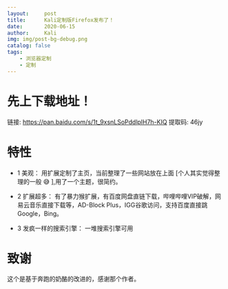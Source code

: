 ```yaml
---
layout:     post
title:      Kali定制版Firefox发布了！
date:       2020-06-15
author:     Kali
img: img/post-bg-debug.png
catalog: false
tags:
    - 浏览器定制
    - 定制
---
```


# 先上下载地址！

链接: https://pan.baidu.com/s/1t_9xsnLSoPddlplH7h-KIQ 提取码: 46jy

# 特性

* 1 美观： 用扩展定制了主页，当前整理了一些网站放在上面 [个人其实觉得整理的一般 😅 ],用了一个主题，很简约。

* 2 扩展超多： 有了暴力猴扩展，有百度网盘直链下载，哔哩哔哩VIP破解，网易云音乐直接下载等，AD-Block Plus，IGG谷歌访问，支持百度直接跳Google，Bing。

* 3 发疯一样的搜索引擎： 一堆搜索引擎可用

# 致谢

这个是基于奔跑的奶酪的改进的，感谢那个作者。


